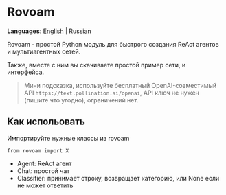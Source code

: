 # Rovoam

**Languages**: [English](readme.md) | Russian

Rovoam - простой Python модуль для быстрого создания ReAct агентов и мультиагентных сетей.

Также, вместе с ним вы скачиваете простой пример сети, и интерфейса.

> Мини подсказка, используйте бесплатный OpenAI-совместимый API `https://text.pollination.ai/openai`, API ключ не нужен (пишите что угодно), ограничений нет.

## Как испольовать

Импортируйте нужные классы из rovoam

`from rovoam import X`

- Agent: ReAct агент
- Chat: простой чат
- Classifier: принимает строку, возвращает категорию, или None если не может ответить
